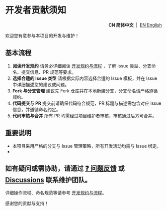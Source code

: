# 开发者贡献须知

<!--suppress HtmlDeprecatedAttribute -->
<p align="right">
  <strong>CN 简体中文</strong> &nbsp;|&nbsp;
  <a href="https://github.com/ArcesTeam/infra-docker/blob/main/.github/lang/en-US/CONTRIBUTING-DEV.md" title="English">EN English</a>
</p>

欢迎您有意参与本项目的开发与维护！

## 基本流程

1. **阅读开发规约**
   请务必详细阅读 [开发规约与流程](https://github.com/ArcesTeam/infra-docker/blob/main/.github/lang/zh-CN/CONTRIBUTING-GUIDE.md)
   ，了解 Issue 类型、分支命名、提交信息、PR 规范等要求。
2. **选择合适的 Issue 类型**
   请根据实际内容选择合适的 Issue 模板，并在 Issue 中详细描述您的建议或问题。
3. **Fork 与分支管理**
   建议先 Fork 仓库并在本地新建分支，分支命名请严格遵循规约。
4. **代码提交与 PR**
   提交前请确保代码符合规范，PR 标题与描述需包含对应 Issue 信息，并遵循命名约定。
5. **代码审核与合并**
   所有 PR 均需经过项目维护者审核，审核通过后方可合并。

## 重要说明

- 本项目采用严格的分支与 Issue 管理策略，所有开发活动均需与 Issue 绑定。
-

如有疑问或需协助，请通过 [❓ 问题反馈](https://github.com/ArcesTeam/infra-docker/issues/new?template=03_Question_Report.yaml)
或 [Discussions](https://github.com/orgs/ArcesTeam/discussions) 联系维护团队。
-

详细操作流程、命名规范等请参考 [开发规约与流程](https://github.com/ArcesTeam/infra-docker/blob/main/.github/lang/zh-CN/CONTRIBUTING-GUIDE.md)。

感谢您的贡献与支持！
